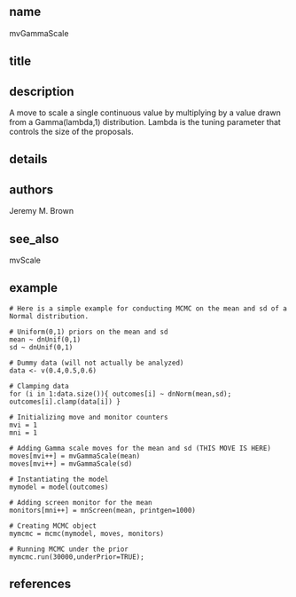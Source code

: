 ## name
mvGammaScale
## title
## description
A move to scale a single continuous value by multiplying by a value drawn from a Gamma(lambda,1) distribution. Lambda is the tuning parameter that controls the size of the proposals.
## details
## authors
Jeremy M. Brown
## see_also
mvScale
## example
	# Here is a simple example for conducting MCMC on the mean and sd of a Normal distribution.
	
	# Uniform(0,1) priors on the mean and sd
	mean ~ dnUnif(0,1)
	sd ~ dnUnif(0,1)
	
	# Dummy data (will not actually be analyzed)
	data <- v(0.4,0.5,0.6)
	
	# Clamping data
	for (i in 1:data.size()){ outcomes[i] ~ dnNorm(mean,sd); outcomes[i].clamp(data[i]) }
	
	# Initializing move and monitor counters
	mvi = 1
	mni = 1
	
	# Adding Gamma scale moves for the mean and sd (THIS MOVE IS HERE)
	moves[mvi++] = mvGammaScale(mean)
	moves[mvi++] = mvGammaScale(sd)
	
	# Instantiating the model
	mymodel = model(outcomes)
	
	# Adding screen monitor for the mean
	monitors[mni++] = mnScreen(mean, printgen=1000)
	
	# Creating MCMC object
	mymcmc = mcmc(mymodel, moves, monitors)
	
	# Running MCMC under the prior
	mymcmc.run(30000,underPrior=TRUE);
	
## references

